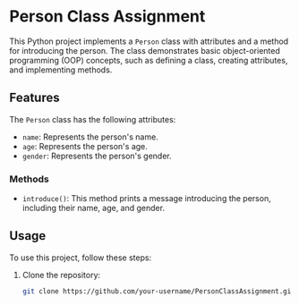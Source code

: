 # Person Class Assignment

This Python project implements a `Person` class with attributes and a method for introducing the person. The class demonstrates basic object-oriented programming (OOP) concepts, such as defining a class, creating attributes, and implementing methods.

## Features

The `Person` class has the following attributes:
- `name`: Represents the person's name.
- `age`: Represents the person's age.
- `gender`: Represents the person's gender.

### Methods

- `introduce()`: This method prints a message introducing the person, including their name, age, and gender.

## Usage

To use this project, follow these steps:

1. Clone the repository:
   ```bash
   git clone https://github.com/your-username/PersonClassAssignment.git
